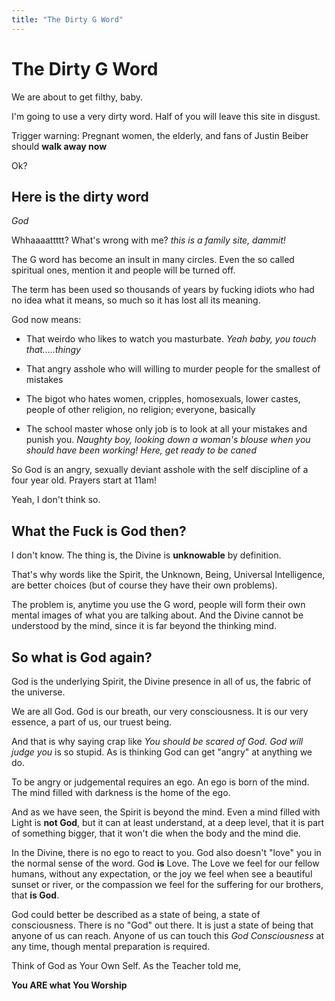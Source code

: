 ```yaml
---
title: "The Dirty G Word"
---
```


# The Dirty G Word

We are about to get filthy, baby.

I'm going to use a very dirty word. Half of you will leave this site in disgust.

Trigger warning: Pregnant women, the elderly, and fans of Justin Beiber should **walk away now**

Ok?

## Here is the dirty word

*God*

Whhaaaattttt? What's wrong with me? *this is a family site, dammit!*

The G word has become an insult in many circles. Even the so called spiritual ones, mention it and people will be turned off. 

The term has been used so thousands of years by fucking idiots who had no idea what it means, so much so it has lost all its meaning.

God now means:

* That weirdo who likes to watch you masturbate. *Yeah baby, you touch that.....thingy*

* That angry asshole who will willing to murder people for the smallest of mistakes

* The bigot who hates women, cripples, homosexuals, lower castes, people of other religion, no religion; everyone, basically

* The school master whose only job is to look at all your mistakes and punish you. *Naughty boy, looking down a woman's blouse when you should have been working! Here, get ready to be caned*

So God is an angry, sexually deviant asshole with the self discipline of a four year old. Prayers start at 11am!

Yeah, I don't think so.

## What the Fuck is God then?

I don't know. The thing is, the Divine is **unknowable** by definition. 

That's why words like the Spirit, the Unknown, Being, Universal Intelligence, are better choices (but of course they have their own problems).

The problem is, anytime you use the G word, people will form their own mental images of what you are talking about. And the Divine cannot be understood by the mind, since it is far beyond the thinking mind.

## So what is God again?

God is the underlying Spirit, the Divine presence in all of us, the fabric of the universe.

We are all God. God is our breath, our very consciousness. It is our very essence, a part of us, our truest being.

And that is why saying crap like *You should be scared of God. God will judge you* is so stupid. As is thinking God can get "angry" at anything we do.

To be angry or judgemental requires an ego. An ego is born of the mind. The mind filled with darkness is the home of  the ego.

And as we have seen, the Spirit is beyond the mind. Even a mind filled with Light is **not God**, but it can at least understand, at a deep level, that it is part of something bigger, that it won't die when the body and the mind die.

In the Divine, there is no ego to react to you. God also doesn't "love" you in the normal sense of the word. God **is** Love. The Love we feel for our fellow humans, without any expectation, or the joy we feel when see a beautiful sunset or river, or the compassion we feel for the suffering for our brothers, that **is God**. 

God could better be described as a state of being, a state of consciousness. There is no "God" out there. It is just a state of being that anyone of us can reach. Anyone of us can touch this *God Consciousness* at any time, though mental preparation is required.

Think of God as Your Own Self. As the Teacher told me, 

**You ARE what You Worship**

